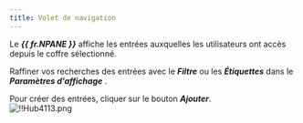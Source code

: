 ```yaml
---
title: Volet de navigation
---
```

Le ***{{ fr.NPANE }}*** affiche les entrées auxquelles les utilisateurs ont accès depuis le coffre sélectionné.  

Raffiner vos recherches des entrées avec le ***Filtre*** ou les ***Étiquettes*** dans le ***Paramètres d'affichage*** .  

Pour créer des entrées, cliquer sur le bouton ***Ajouter***.  
![!!Hub4113.png](https://webdevolutions.azureedge.net/docs/fr/hub/Hub4113.png) 

